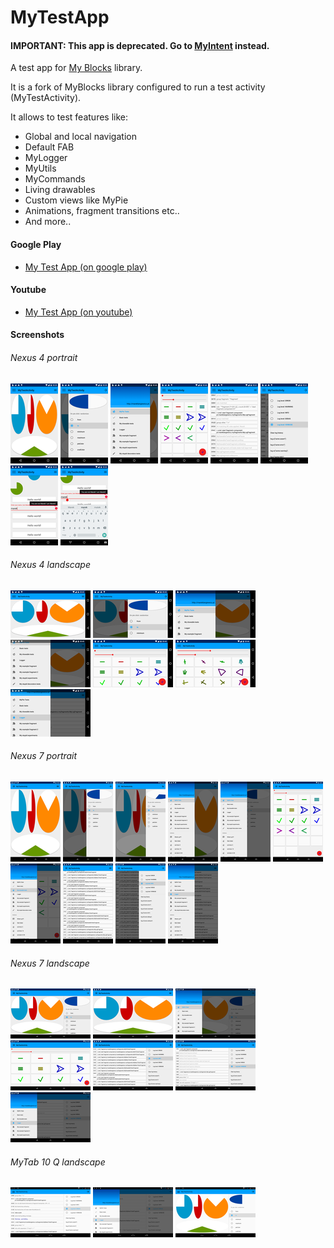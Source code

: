 # MyTestApp

#### IMPORTANT: This app is deprecated. Go to [MyIntent](https://github.com/langara/MyIntent) instead.

A test app for [My Blocks](https://github.com/langara/MyBlocks) library.

It is a fork of MyBlocks library configured to run a test activity (MyTestActivity).

It allows to test features like:

* Global and local navigation
* Default FAB
* MyLogger
* MyUtils
* MyCommands
* Living drawables
* Custom views like MyPie
* Animations, fragment transitions etc..
* And more..

#### Google Play

* [My Test App (on google play)](https://play.google.com/store/apps/details?id=pl.mareklangiewicz.mytestapp) 


#### Youtube

* [My Test App (on youtube)](https://www.youtube.com/watch?v=B9FPWpQYMuc) 


#### Screenshots



###### Nexus 4 portrait


[![device-nexus4-port-2015-11-16-203916.png](screenshots/thumbnails/device-nexus4-port-2015-11-16-203916.png)](https://raw.githubusercontent.com/langara/MyTestApp/mytestapp/screenshots/device-nexus4-port-2015-11-16-203916.png)
[![device-nexus4-port-2015-11-16-203949.png](screenshots/thumbnails/device-nexus4-port-2015-11-16-203949.png)](https://raw.githubusercontent.com/langara/MyTestApp/mytestapp/screenshots/device-nexus4-port-2015-11-16-203949.png)
[![device-nexus4-port-2015-11-16-204007.png](screenshots/thumbnails/device-nexus4-port-2015-11-16-204007.png)](https://raw.githubusercontent.com/langara/MyTestApp/mytestapp/screenshots/device-nexus4-port-2015-11-16-204007.png)
[![device-nexus4-port-2015-11-16-204046.png](screenshots/thumbnails/device-nexus4-port-2015-11-16-204046.png)](https://raw.githubusercontent.com/langara/MyTestApp/mytestapp/screenshots/device-nexus4-port-2015-11-16-204046.png)
[![device-nexus4-port-2015-11-16-204114.png](screenshots/thumbnails/device-nexus4-port-2015-11-16-204114.png)](https://raw.githubusercontent.com/langara/MyTestApp/mytestapp/screenshots/device-nexus4-port-2015-11-16-204114.png)
[![device-nexus4-port-2015-11-16-204127.png](screenshots/thumbnails/device-nexus4-port-2015-11-16-204127.png)](https://raw.githubusercontent.com/langara/MyTestApp/mytestapp/screenshots/device-nexus4-port-2015-11-16-204127.png)
[![device-nexus4-port-2015-11-16-204223.png](screenshots/thumbnails/device-nexus4-port-2015-11-16-204223.png)](https://raw.githubusercontent.com/langara/MyTestApp/mytestapp/screenshots/device-nexus4-port-2015-11-16-204223.png)
[![device-nexus4-port-2015-11-16-204247.png](screenshots/thumbnails/device-nexus4-port-2015-11-16-204247.png)](https://raw.githubusercontent.com/langara/MyTestApp/mytestapp/screenshots/device-nexus4-port-2015-11-16-204247.png)



###### Nexus 4 landscape

[![device-nexus4-land-2015-11-16-204329.png](screenshots/thumbnails/device-nexus4-land-2015-11-16-204329.png)](https://raw.githubusercontent.com/langara/MyTestApp/mytestapp/screenshots/device-nexus4-land-2015-11-16-204329.png)
[![device-nexus4-land-2015-11-16-204401.png](screenshots/thumbnails/device-nexus4-land-2015-11-16-204401.png)](https://raw.githubusercontent.com/langara/MyTestApp/mytestapp/screenshots/device-nexus4-land-2015-11-16-204401.png)
[![device-nexus4-land-2015-11-16-204438.png](screenshots/thumbnails/device-nexus4-land-2015-11-16-204438.png)](https://raw.githubusercontent.com/langara/MyTestApp/mytestapp/screenshots/device-nexus4-land-2015-11-16-204438.png)
[![device-nexus4-land-2015-11-16-204509.png](screenshots/thumbnails/device-nexus4-land-2015-11-16-204509.png)](https://raw.githubusercontent.com/langara/MyTestApp/mytestapp/screenshots/device-nexus4-land-2015-11-16-204509.png)
[![device-nexus4-land-2015-11-16-204604.png](screenshots/thumbnails/device-nexus4-land-2015-11-16-204604.png)](https://raw.githubusercontent.com/langara/MyTestApp/mytestapp/screenshots/device-nexus4-land-2015-11-16-204604.png)
[![device-nexus4-land-2015-11-16-204630.png](screenshots/thumbnails/device-nexus4-land-2015-11-16-204630.png)](https://raw.githubusercontent.com/langara/MyTestApp/mytestapp/screenshots/device-nexus4-land-2015-11-16-204630.png)
[![device-nexus4-land-2015-11-16-204745.png](screenshots/thumbnails/device-nexus4-land-2015-11-16-204745.png)](https://raw.githubusercontent.com/langara/MyTestApp/mytestapp/screenshots/device-nexus4-land-2015-11-16-204745.png)



###### Nexus 7 portrait


[![device-nexus7-port-2015-11-16-183550.png](screenshots/thumbnails/device-nexus7-port-2015-11-16-183550.png)](https://raw.githubusercontent.com/langara/MyTestApp/mytestapp/screenshots/device-nexus7-port-2015-11-16-183550.png)
[![device-nexus7-port-2015-11-16-183613.png](screenshots/thumbnails/device-nexus7-port-2015-11-16-183613.png)](https://raw.githubusercontent.com/langara/MyTestApp/mytestapp/screenshots/device-nexus7-port-2015-11-16-183613.png)
[![device-nexus7-port-2015-11-16-183638.png](screenshots/thumbnails/device-nexus7-port-2015-11-16-183638.png)](https://raw.githubusercontent.com/langara/MyTestApp/mytestapp/screenshots/device-nexus7-port-2015-11-16-183638.png)
[![device-nexus7-port-2015-11-16-183703.png](screenshots/thumbnails/device-nexus7-port-2015-11-16-183703.png)](https://raw.githubusercontent.com/langara/MyTestApp/mytestapp/screenshots/device-nexus7-port-2015-11-16-183703.png)
[![device-nexus7-port-2015-11-16-183731.png](screenshots/thumbnails/device-nexus7-port-2015-11-16-183731.png)](https://raw.githubusercontent.com/langara/MyTestApp/mytestapp/screenshots/device-nexus7-port-2015-11-16-183731.png)
[![device-nexus7-port-2015-11-16-183807.png](screenshots/thumbnails/device-nexus7-port-2015-11-16-183807.png)](https://raw.githubusercontent.com/langara/MyTestApp/mytestapp/screenshots/device-nexus7-port-2015-11-16-183807.png)
[![device-nexus7-port-2015-11-16-183824.png](screenshots/thumbnails/device-nexus7-port-2015-11-16-183824.png)](https://raw.githubusercontent.com/langara/MyTestApp/mytestapp/screenshots/device-nexus7-port-2015-11-16-183824.png)
[![device-nexus7-port-2015-11-16-183857.png](screenshots/thumbnails/device-nexus7-port-2015-11-16-183857.png)](https://raw.githubusercontent.com/langara/MyTestApp/mytestapp/screenshots/device-nexus7-port-2015-11-16-183857.png)
[![device-nexus7-port-2015-11-16-183922.png](screenshots/thumbnails/device-nexus7-port-2015-11-16-183922.png)](https://raw.githubusercontent.com/langara/MyTestApp/mytestapp/screenshots/device-nexus7-port-2015-11-16-183922.png)
[![device-nexus7-port-2015-11-16-183943.png](screenshots/thumbnails/device-nexus7-port-2015-11-16-183943.png)](https://raw.githubusercontent.com/langara/MyTestApp/mytestapp/screenshots/device-nexus7-port-2015-11-16-183943.png)



###### Nexus 7 landscape


[![device-nexus7-land-2015-11-16-183016.png](screenshots/thumbnails/device-nexus7-land-2015-11-16-183016.png)](https://raw.githubusercontent.com/langara/MyTestApp/mytestapp/screenshots/device-nexus7-land-2015-11-16-183016.png)
[![device-nexus7-land-2015-11-16-183122.png](screenshots/thumbnails/device-nexus7-land-2015-11-16-183122.png)](https://raw.githubusercontent.com/langara/MyTestApp/mytestapp/screenshots/device-nexus7-land-2015-11-16-183122.png)
[![device-nexus7-land-2015-11-16-183216.png](screenshots/thumbnails/device-nexus7-land-2015-11-16-183216.png)](https://raw.githubusercontent.com/langara/MyTestApp/mytestapp/screenshots/device-nexus7-land-2015-11-16-183216.png)
[![device-nexus7-land-2015-11-16-183254.png](screenshots/thumbnails/device-nexus7-land-2015-11-16-183254.png)](https://raw.githubusercontent.com/langara/MyTestApp/mytestapp/screenshots/device-nexus7-land-2015-11-16-183254.png)
[![device-nexus7-land-2015-11-16-183345.png](screenshots/thumbnails/device-nexus7-land-2015-11-16-183345.png)](https://raw.githubusercontent.com/langara/MyTestApp/mytestapp/screenshots/device-nexus7-land-2015-11-16-183345.png)
[![device-nexus7-land-2015-11-16-183437.png](screenshots/thumbnails/device-nexus7-land-2015-11-16-183437.png)](https://raw.githubusercontent.com/langara/MyTestApp/mytestapp/screenshots/device-nexus7-land-2015-11-16-183437.png)
[![device-nexus7-land-2015-11-16-183500.png](screenshots/thumbnails/device-nexus7-land-2015-11-16-183500.png)](https://raw.githubusercontent.com/langara/MyTestApp/mytestapp/screenshots/device-nexus7-land-2015-11-16-183500.png)



###### MyTab 10 Q landscape


[![device-mytab-land-2015-11-16-163744.png](screenshots/thumbnails/device-mytab-land-2015-11-16-163744.png)](https://raw.githubusercontent.com/langara/MyTestApp/mytestapp/screenshots/device-mytab-land-2015-11-16-163744.png)
[![device-mytab-land-2015-11-16-163905.png](screenshots/thumbnails/device-mytab-land-2015-11-16-163905.png)](https://raw.githubusercontent.com/langara/MyTestApp/mytestapp/screenshots/device-mytab-land-2015-11-16-163905.png)
[![device-mytab-land-2015-11-16-164016.png](screenshots/thumbnails/device-mytab-land-2015-11-16-164016.png)](https://raw.githubusercontent.com/langara/MyTestApp/mytestapp/screenshots/device-mytab-land-2015-11-16-164016.png)




